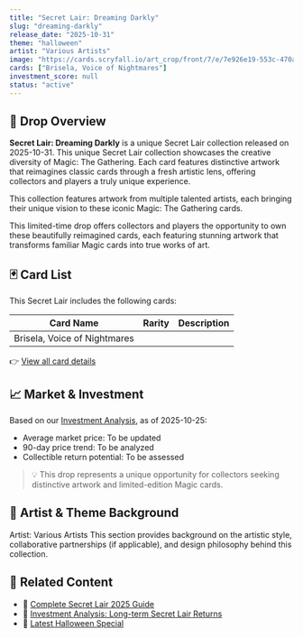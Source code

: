 ```yaml
---
title: "Secret Lair: Dreaming Darkly"
slug: "dreaming-darkly"
release_date: "2025-10-31"
theme: "halloween"
artist: "Various Artists"
image: "https://cards.scryfall.io/art_crop/front/7/e/7e926e19-553c-470a-afde-358541af5caa.jpg?1738701178"
cards: ["Brisela, Voice of Nightmares"]
investment_score: null
status: "active"
---
```


## 💠 Drop Overview
**Secret Lair: Dreaming Darkly** is a unique Secret Lair collection released on 2025-10-31. This unique Secret Lair collection showcases the creative diversity of Magic: The Gathering. Each card features distinctive artwork that reimagines classic cards through a fresh artistic lens, offering collectors and players a truly unique experience.

This collection features artwork from multiple talented artists, each bringing their unique vision to these iconic Magic: The Gathering cards.

This limited-time drop offers collectors and players the opportunity to own these beautifully reimagined cards, each featuring stunning artwork that transforms familiar Magic cards into true works of art.

## 🃏 Card List
This Secret Lair includes the following cards:

| Card Name | Rarity | Description |
|-----------|---------|-------------|
| Brisela, Voice of Nightmares |  |  |

👉 [View all card details](/cards?drop=dreaming-darkly)

## 📈 Market & Investment
Based on our [Investment Analysis](/investment/dreaming-darkly), as of 2025-10-25:
- Average market price: To be updated
- 90-day price trend: To be analyzed
- Collectible return potential: To be assessed

> 💡 This drop represents a unique opportunity for collectors seeking distinctive artwork and limited-edition Magic cards.

## 🎨 Artist & Theme Background
Artist: Various Artists
This section provides background on the artistic style, collaborative partnerships (if applicable), and design philosophy behind this collection.

## 🔗 Related Content
- 📰 [Complete Secret Lair 2025 Guide](/news/secret-lair-2025-complete-guide)
- 💼 [Investment Analysis: Long-term Secret Lair Returns](/investment)
- 🎃 [Latest Halloween Special](/drops/secret-scare-superdrop-2025)